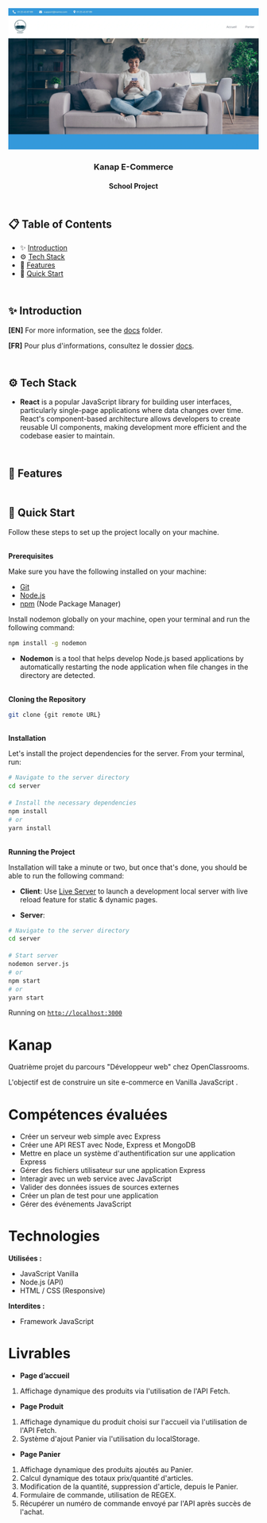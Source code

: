 <div align="center">
    <a href="" target="_blank">
      <img src=".docs/preview.webp" alt="Project Banner">
    </a>
  <h3 align="center">Kanap E-Commerce</h3>
  <h4 align="center">School Project</h4>
</div>

## <br /> 📋 <a name="table">Table of Contents</a>

- ✨ [Introduction](#introduction)
- ⚙️ [Tech Stack](#tech-stack)
- 📝 [Features](#features)
- 🚀 [Quick Start](#quick-start)

## <br /> <a name="introduction">✨ Introduction</a>

**[EN]** For more information, see the [docs](/docs/) folder.

**[FR]** Pour plus d'informations, consultez le dossier [docs](/docs/).

## <br /> <a name="tech-stack">⚙️ Tech Stack</a>

- **React** is a popular JavaScript library for building user interfaces, particularly single-page applications where data changes over time. React's component-based architecture allows developers to create reusable UI components, making development more efficient and the codebase easier to maintain.

## <br/> <a name="features">📝 Features</a>

## <br /> <a name="quick-start">🚀 Quick Start</a>

Follow these steps to set up the project locally on your machine.

<br/>**Prerequisites**

Make sure you have the following installed on your machine:

- [Git](https://git-scm.com/)
- [Node.js](https://nodejs.org/en)
- [npm](https://www.npmjs.com/) (Node Package Manager)

Install nodemon globally on your machine, open your terminal and run the following command:

```bash
npm install -g nodemon
```

- **Nodemon** is a tool that helps develop Node.js based applications by automatically restarting the node application when file changes in the directory are detected.

<br/>**Cloning the Repository**

```bash
git clone {git remote URL}
```

<br/>**Installation**

Let's install the project dependencies for the server. From your terminal, run:

```bash
# Navigate to the server directory
cd server

# Install the necessary dependencies 
npm install
# or
yarn install
```

<br/>**Running the Project**

Installation will take a minute or two, but once that's done, you should be able to run the following command:

- **Client**: Use [Live Server](https://marketplace.visualstudio.com/items?itemName=ritwickdey.LiveServer) to launch a development local server with live reload feature for static & dynamic pages.

- **Server**:  
```bash
# Navigate to the server directory
cd server

# Start server
nodemon server.js
# or
npm start
# or
yarn start
```
  
Running on [`http://localhost:3000`](http://localhost:3000)












# Kanap

Quatrième projet du parcours "Développeur web" chez OpenClassrooms.

L'objectif est de construire un site e-commerce en Vanilla JavaScript .

# Compétences évaluées

- Créer un serveur web simple avec Express
- Créer une API REST avec Node, Express et MongoDB
- Mettre en place un système d'authentification sur une application Express
- Gérer des fichiers utilisateur sur une application Express
- Interagir avec un web service avec JavaScript
- Valider des données issues de sources externes
- Créer un plan de test pour une application
- Gérer des événements JavaScript

# Technologies

**Utilisées :**

- JavaScript Vanilla
- Node.js (API)
- HTML / CSS (Responsive)

**Interdites :**

- Framework JavaScript

# Livrables

- **Page d’accueil**

1. Affichage dynamique des produits via l'utilisation de l'API Fetch.

- **Page Produit**

1. Affichage dynamique du produit choisi sur l'accueil via l'utilisation de l'API Fetch.
2. Système d'ajout Panier via l'utilisation du localStorage.

- **Page Panier**

1. Affichage dynamique des produits ajoutés au Panier.
2. Calcul dynamique des totaux prix/quantité d'articles.
3. Modification de la quantité, suppression d'article, depuis le Panier.
4. Formulaire de commande, utilisation de REGEX.
5. Récupérer un numéro de commande envoyé par l'API après succès de l'achat.
